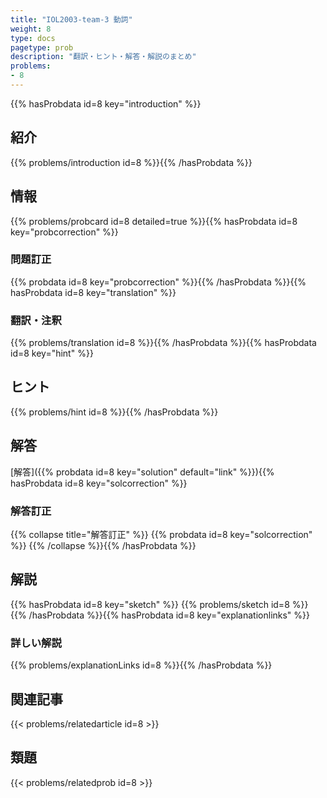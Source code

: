 ```yaml
---
title: "IOL2003-team-3 動詞"
weight: 8
type: docs
pagetype: prob
description: "翻訳・ヒント・解答・解説のまとめ"
problems: 
- 8
---
```


{{% hasProbdata id=8 key="introduction" %}}

## 紹介

{{% problems/introduction id=8 %}}{{% /hasProbdata %}}

## 情報

{{% problems/probcard id=8 detailed=true %}}{{% hasProbdata id=8 key="probcorrection" %}}

### 問題訂正

{{% probdata id=8 key="probcorrection" %}}{{% /hasProbdata %}}{{% hasProbdata id=8 key="translation" %}}

### 翻訳・注釈

{{% problems/translation id=8 %}}{{% /hasProbdata %}}{{% hasProbdata id=8 key="hint" %}}

## ヒント

{{% problems/hint id=8 %}}{{% /hasProbdata %}}

## 解答

[解答]({{% probdata id=8 key="solution" default="link" %}}){{% hasProbdata id=8 key="solcorrection" %}}

### 解答訂正

{{% collapse title="解答訂正" %}}
{{% probdata id=8 key="solcorrection" %}}
{{% /collapse %}}{{% /hasProbdata %}}

## 解説

{{% hasProbdata id=8 key="sketch" %}}
{{% problems/sketch id=8 %}}
{{% /hasProbdata %}}{{% hasProbdata id=8 key="explanationlinks" %}}

### 詳しい解説

{{% problems/explanationLinks id=8 %}}{{% /hasProbdata %}}

## 関連記事

{{< problems/relatedarticle id=8 >}}

## 類題

{{< problems/relatedprob id=8 >}}
